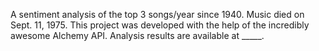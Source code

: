 A sentiment analysis of the top 3 songs/year since 1940. 
Music died on Sept. 11, 1975. 
This project was developed with the help of the incredibly awesome Alchemy API. 
Analysis results are available at _____. 
